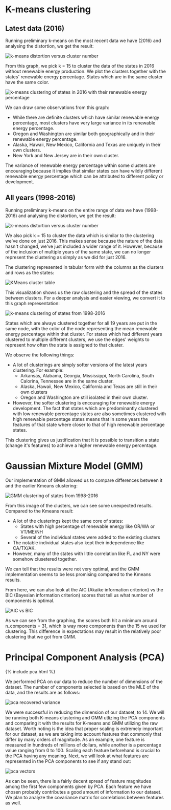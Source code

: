 # K-means clustering
## Latest data (2016)
Running preliminary k-means on the most recent data we have (2016) and analysing the distortion, we get the result:

![k-means distortion versus cluster number](./images/kmeans/states_latest_year_elbow.svg)

From this graph, we pick k = 15 to cluster the data of the states in 2016 without renewable energy production. We plot the clusters together with the states' renewable energy percentage. States which are in the same cluster have the same color.

![k-means clustering of states in 2016 with their renewable energy percentage](./images/kmeans/latest_year_clustering.svg)

We can draw some observations from this graph:
- While there are definite clusters which have similar renewable energy percentage, most clusters have very large variance
in its renewable energy percentage.
- Oregon and Washington are similar both geographically and in their renewable energy percentage.
- Alaska, Hawaii, New Mexico, California and Texas are uniquely in their own clusters.
- New York and New Jersey are in their own cluster.

The variance of renewable energy percentage within some clusters are encouraging because it implies that similar states can have wildly different renewable energy percentage which can be attributed to different policy or development.

## All years (1998-2016)
Running preliminary k-means on the entire range of data we have (1998-2016) and analysing the distortion, we get the result:

![k-means distortion versus cluster number](./images/kmeans/states_all_year_elbow.svg)

We also pick k = 15 to cluster the data which is similar to the clustering we've done on just 2016. This makes sense because the nature of the data hasn't changed, we've just included a wider range of it. However, because of the inclusion of multiple years of the same state, we can no longer represent the clustering as simply as we did for just 2016.

The clustering represented in tabular form with the columns as the clusters and rows as the states:

![KMeans cluster table](./images/kmeans/kmeans_cluster_table.jpg)

This visualization shows us the raw clustering and the spread of the states between clusters. For a deeper analysis and easier viewing, we convert it to this graph representation:

![k-means clustering of states from 1998-2016](./images/kmeans/all_years_clustering.svg)

States which are always clustered together for all 19 years are put in the same node, with the color of the node representing the mean renewable energy percentage within that cluster. For states which had different years clustered to multiple different clusters, we use the edges' weights to represent how often the state is assigned to that cluster.

We observe the following things:
- A lot of clusterings are simply softer versions of the latest years clustering. For example:
    + Arkansas, Alabama, Georgia, Mississippi, North Carolina, South Calorina, Tennessee are in the same cluster.
    + Alaska, Hawaii, New Mexico, California and Texas are still in their own clusters
    + Oregon and Washington are still isolated in their own cluster.
- However, the softer clustering is encouraging for renewable energy development. The fact that states which are predominantly clustered with low renewable percentage states are also sometimes clustered with high renewable percentage states means that in some years the features of that state where closer to that of high renewable percentage states.

This clustering gives us justification that it is possible to transition a state (change it's features) to achieve a higher renewable energy percentage.

# Gaussian Mixture Model (GMM)

Our implementation of GMM allowed us to compare differences between it and the earlier Kmeans clustering:

![GMM clustering of states from 1998-2016](./images/gmm/gmmclustering.png)

From this image of the clusters, we can see some unexpected results. Compared to the Kmeans result:
- A lot of the clusterings kept the same core of states:
    + States with high percentage of renewable energy like OR/WA or VT/ME/NH
    + Several of the individual states were added to the existing clusters
- The notable individual states also kept their independence like CA/TX/AK.
- However, many of the states with little correlation like FL and NY were somehow clusetered together.

We can tell that the results were not very optimal, and the GMM implementation seems to be less promising compared to the Kmeans results.

From here, we can also look at the AIC (Akaike information criterion) vs the BIC (Bayesian information criterion) scores that tell us what number of components is optimal.

![AIC vs BIC](./images/gmm/AICBIC.png)

As we can see from the graphing, the scores both hit a minimum around n_components = 31, which is way more components than the 15 we used for clustering. This difference in expectations may result in the relatively poor clustering that we got from GMM. 

# Principal Component Analysis (PCA)

{% include pca.html %}

We performed PCA on our data to reduce the number of dimensions of the dataset. The number of components selected is based on the MLE of the data, and the results are as follows:

![pca recovered variance](./images/pca/pca_recovered_variance_step.svg)

We were successful in reducing the dimension of our dataset, to 14. We will be running both K-means clustering and GMM utlizing the PCA components and comparing it with the results for K-means and GMM utilizing the raw dataset. Worth noting is the idea that proper scaling is extremely important for our dataset, as we are taking into account features that commonly that differ by many orders of magnitude. As an example, one feature is measured in hundreds of millions of dollars, while another is a percentage value ranging from 0 to 100. Scaling each feature beforehand is crucial to the PCA having any meaning. Next, we will look at what features are represented in the PCA components to see if any stand out:

![pca vectors](./images/pca/pca_vectors_magnitude.svg)

As can be seen, there is a fairly decent spread of feature magnitudes among the first few components given by PCA. Each feature we have chosen probably contributes a good amount of information to our dataset. We plan to analyze the covariance matrix for correlations between features as well.
